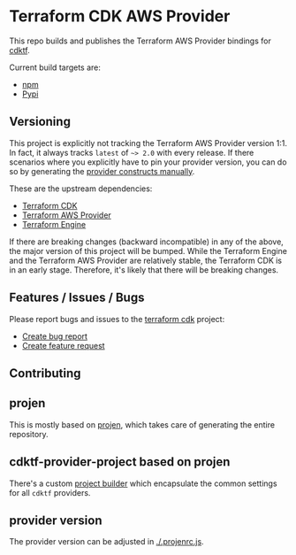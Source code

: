# Terraform CDK AWS Provider

This repo builds and publishes the Terraform AWS Provider bindings for [cdktf](https://cdk.tf).

Current build targets are:

- [npm](https://cdk.tf)
- [Pypi](https://cdk.tf)

## Versioning

This project is explicitly not tracking the Terraform AWS Provider version 1:1. In fact, it always tracks `latest` of `~> 2.0` with every release. If there scenarios where you explicitly have to pin your provider version, you can do so by generating the [provider constructs manually](https://cdk.tf).

These are the upstream dependencies:

- [Terraform CDK](https://cdk.tf)
- [Terraform AWS Provider](https://cdk.tf/provider/aws-native)
- [Terraform Engine](https://cdk.tf/terraform)

If there are breaking changes (backward incompatible) in any of the above, the major version of this project will be bumped. While the Terraform Engine and the Terraform AWS Provider are relatively stable, the Terraform CDK is in an early stage. Therefore, it's likely that there will be breaking changes.

## Features / Issues / Bugs

Please report bugs and issues to the [terraform cdk](https://cdk.tf) project:

- [Create bug report](https://cdk.tf/bug)
- [Create feature request](https://cdk.tf/feature)

## Contributing

## projen

This is mostly based on [projen](https://github.com/eladb/projen), which takes care of generating the entire repository.

## cdktf-provider-project based on projen

There's a custom [project builder](https://github.com/skorfmann/cdktf-provider-project) which encapsulate the common settings for all `cdktf` providers.

## provider version

The provider version can be adjusted in [./.projenrc.js](./.projenrc.js).
